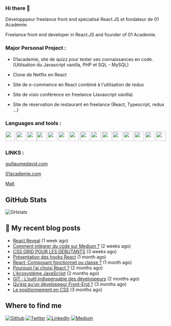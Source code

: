 ### Hi there 👋


Développpeur freelance front end spécialisé React.JS et fondateur de 01 Academie.

Freelance front end developer in React.JS and founder of 01 Academie.

### Major Personal Project :

 - 01academie, site de quizz pour tester ses connaissances en code. (Utilisation du Javascript vanilla, PHP et SQL - MySQL)

 - Clone de Netflix en React

 - Site de e-commence en React combiné à l'utilisation de redux
 
 - Site de visio conférence en freelance (Javascript vanilla)
 
 - Site de réservation de restaurant en freelance (React, Typescript, redux ...)

### Languages and tools :

<img src="https://cdn.jsdelivr.net/gh/devicons/devicon/icons/git/git-plain-wordmark.svg" width="30px"/>  <img src="https://cdn.jsdelivr.net/gh/devicons/devicon/icons/html5/html5-original.svg" width="30px"/>  <img src="https://cdn.jsdelivr.net/gh/devicons/devicon/icons/css3/css3-original.svg" width="30px"/><img src="https://cdn.jsdelivr.net/gh/devicons/devicon/icons/sass/sass-original.svg" width="30px"/>  <img src="https://cdn.jsdelivr.net/gh/devicons/devicon/icons/javascript/javascript-plain.svg" width="30px"/>  <img src="https://cdn.jsdelivr.net/gh/devicons/devicon/icons/typescript/typescript-original.svg" width="30px"/>  <img src="https://cdn.jsdelivr.net/gh/devicons/devicon/icons/react/react-original.svg" width="30px"/> <img src="https://cdn.jsdelivr.net/gh/devicons/devicon/icons/nextjs/nextjs-original-wordmark.svg" width="30px"/>
 <img src="https://cdn.jsdelivr.net/gh/devicons/devicon/icons/php/php-plain.svg" width="30px"/> <img src="https://cdn.jsdelivr.net/gh/devicons/devicon/icons/mysql/mysql-original-wordmark.svg" width="30px"/>  <img src="https://cdn.jsdelivr.net/gh/devicons/devicon/icons/vscode/vscode-original.svg" width="30px"/>  <img src="https://cdn.jsdelivr.net/gh/devicons/devicon/icons/nodejs/nodejs-original.svg" width="30px"/>  <img src="https://cdn.jsdelivr.net/gh/devicons/devicon/icons/redux/redux-original.svg" width="30px"/>  <img src="https://cdn.jsdelivr.net/gh/devicons/devicon/icons/gitlab/gitlab-plain-wordmark.svg" width="30px" /> <img src="https://cdn.jsdelivr.net/gh/devicons/devicon/icons/filezilla/filezilla-plain.svg" width="30px"/>



### LINKS :


[guillaumedavid.com](https://www.guillaumedavid.com/)

[01academie.com](https://www.01academie.com/)

[Malt](https://www.malt.fr/profile/guillaumedavid2)

<h2>GitHub Stats</h2>

![GHstats](https://github-readme-stats.vercel.app/api?username=GuillaumeDaviid&show_icons=true)


## 📜 My recent blog posts <img src="https://cdn-icons-png.flaticon.com/512/197/197560.png" width="13"/>

- [React Reveal](https://guillaumedaavid.medium.com/react-reveal-54f2cf540fc8?source=rss-a01198f8b650------2) (1 week ago)
- [Comment intégrer du code sur Medium ?](https://guillaumedaavid.medium.com/comment-int%C3%A9grer-du-code-sur-medium-4195df251625?source=rss-a01198f8b650------2) (2 weeks ago)
- [CSS GRID POUR LES DÉBUTANTS](https://guillaumedaavid.medium.com/css-grid-pour-les-d%C3%A9butants-c572f15249d9?source=rss-a01198f8b650------2) (3 weeks ago)
- [Présentation des hooks React](https://guillaumedaavid.medium.com/pr%C3%A9sentation-des-hooks-react-e2456b4fd5cc?source=rss-a01198f8b650------2) (1 month ago)
- [React: Composant fonctionnel ou classe ?](https://guillaumedaavid.medium.com/react-composant-fonctionnel-ou-classe-8d49220e32fe?source=rss-a01198f8b650------2) (1 month ago)
- [Pourquoi j’ai choisi React ?](https://guillaumedaavid.medium.com/pourquoi-jai-choisi-react-95f8b2394fc0?source=rss-a01198f8b650------2) (2 months ago)
- [L’écosystème JavaScript](https://guillaumedaavid.medium.com/l%C3%A9cosyst%C3%A8me-javascript-3dba69afa81d?source=rss-a01198f8b650------2) (2 months ago)
- [GIT : L’outil indispensable des développeurs](https://guillaumedaavid.medium.com/git-loutil-indispensable-des-d%C3%A9veloppeurs-d0ec5c2f9e12?source=rss-a01198f8b650------2) (2 months ago)
- [Qu’est qu’un développeur Front-End ?](https://guillaumedaavid.medium.com/quest-qu-un-d%C3%A9veloppeur-front-end-bb7a5f62cd81?source=rss-a01198f8b650------2) (3 months ago)
- [Le positionnement en CSS](https://guillaumedaavid.medium.com/le-positionnement-en-css-605997f09c1c?source=rss-a01198f8b650------2) (3 months ago)

##  Where to find me

<p><a href="https://github.com/GuillaumeDaviid" target="_blank"><img alt="Github" src="https://img.shields.io/badge/GitHub-%2312100E.svg?&style=for-the-badge&logo=Github&logoColor=white" /></a> <a href="https://twitter.com/GuigzD" target="_blank"><img alt="Twitter" src="https://img.shields.io/badge/twitter-%231DA1F2.svg?&style=for-the-badge&logo=twitter&logoColor=white" /></a> <a href="https://www.linkedin.com/in/guillaume-david-5541271b9/" target="_blank"><img alt="LinkedIn" src="https://img.shields.io/badge/linkedin-%230077B5.svg?&style=for-the-badge&logo=linkedin&logoColor=white" /></a> <a href="https://medium.com/@guillaumedaavid" target="_blank"><img alt="Medium" src="https://img.shields.io/badge/medium-%2312100E.svg?&style=for-the-badge&logo=medium&logoColor=white" /></a>
</p>
